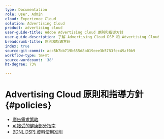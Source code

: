 ```yaml
---
type: Documentation
role: User, Admin
cloud: Experience Cloud
solution: Advertising Cloud
product: advertising cloud
user-guide-title: Adobe Advertising Cloud 原則和指導方針
user-guide-description: 了解 Advertising Cloud DSP 和 Advertising Cloud Search 的原則和指導方針。
breadcrumb-title: 原則和指導方針
index: true
source-git-commit: acc5b7bb719b655d8b019eee3b5783fec49af0b9
workflow-type: tm+mt
source-wordcount: '38'
ht-degree: 73%

---
```



# Advertising Cloud 原則和指導方針 {#policies}

+ [廣告需求策略](/help/policies/ad-requirements-policy.md)
+ [可接受的健康部分指南](/help/policies/health-segment-guidelines.md)
+ [[!DNL DSP] 資料使用准則](/help/policies/data-usage-guidelines.md)
